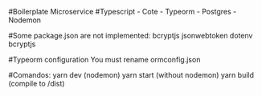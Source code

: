 #Boilerplate Microservice
#Typescript - Cote - Typeorm - Postgres - Nodemon

#Some package.json are not implemented:
bcryptjs
jsonwebtoken
dotenv
bcryptjs

#Typeorm configuration
You must rename ormconfig.json

#Comandos:
yarn dev (nodemon)
yarn start (without nodemon)
yarn build (compile to /dist)